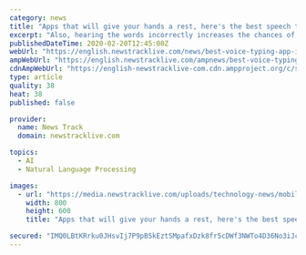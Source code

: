 ```yaml
---
category: news
title: "Apps that will give your hands a rest, here's the best speech to text writing apps"
excerpt: "Also, hearing the words incorrectly increases the chances of writing wrong. In addition, speech recognition software or apps can easily solve such problems. There are many great speech recognition apps available on the internet. With the Evernote app, you can create reminder notes to remember anything, because it gives you a lot of freedom to ..."
publishedDateTime: 2020-02-20T12:45:00Z
webUrl: "https://english.newstracklive.com/news/best-voice-typing-app-including-evernote-and-just-press-record-know-full-list-sc85-nu-1071998-1.html"
ampWebUrl: "https://english.newstracklive.com/ampnews/best-voice-typing-app-including-evernote-and-just-press-record-know-full-list-sc85-nu-1071998-1.html"
cdnAmpWebUrl: "https://english-newstracklive-com.cdn.ampproject.org/c/s/english.newstracklive.com/ampnews/best-voice-typing-app-including-evernote-and-just-press-record-know-full-list-sc85-nu-1071998-1.html"
type: article
quality: 38
heat: 38
published: false

provider:
  name: News Track
  domain: newstracklive.com

topics:
  - AI
  - Natural Language Processing

images:
  - url: "https://media.newstracklive.com/uploads/technology-news/mobile-apps/Feb/20/big_thumb/twed_5e4e77f1331c9.png"
    width: 800
    height: 600
    title: "Apps that will give your hands a rest, here's the best speech to text writing apps"

secured: "IMQ0LBtKRrku0JHsvIj7P9pB5kEztSMpafxDzk8fr5cDWf3NWTo4D36No3iJcLqu3A4u+OMvxEVEmw4O6mNAtpm+94eU3R13ANmITJMLallDJYRAoiQ7KZRxgf7k+RBAdT/NC4jp31eOlAYEGQhswK2JfY3i+Q8JQ64mW+74zuRWuBFohxFLn2NaYkxUvDC7mpSHYsLJkV+fDkKtaMOBJ94YHC9Ruu9n2R5jNxgwFm2ZiGt1fQY3axNUdkt3/c3I2y1C3bG4R66aOZJZH+4INwCgGrGa1c9DPdxmanXNviVhcRmV0D0zpRnYdb13ZDM8;Ak/8gXr7Ui7vRWEKEqEqDA=="
---
```


